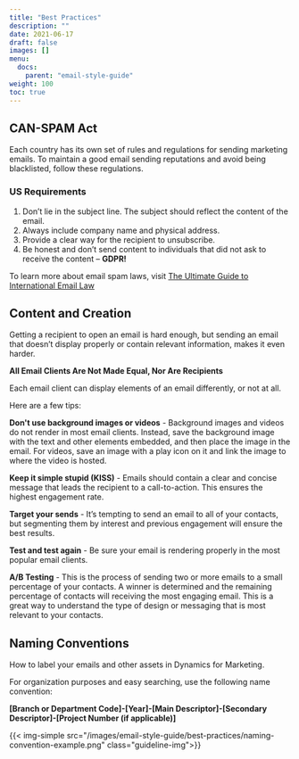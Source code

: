 ```yaml
---
title: "Best Practices"
description: ""
date: 2021-06-17
draft: false
images: []
menu:
  docs:
    parent: "email-style-guide"
weight: 100
toc: true
---
```


## CAN-SPAM Act

Each country has its own set of rules and regulations for sending marketing emails. To maintain a good email sending reputations and avoid being blacklisted, follow these regulations.

### US Requirements

1. Don’t lie in the subject line. The subject should reflect the content of the email.
2. Always include company name and physical address.
3. Provide a clear way for the recipient to unsubscribe.
4. Be honest and don’t send content to individuals that did not ask to receive the content – **GDPR!**

To learn more about email spam laws, visit [The Ultimate Guide to International Email Law](https://www.litmus.com/blog/the-ultimate-guide-to-international-email-law-infographic/)

## Content and Creation
Getting a recipient to open an email is hard enough, but sending an email that doesn’t display properly or contain relevant information, makes it even harder.

**All Email Clients Are Not Made Equal, Nor Are Recipients**

Each email client can display elements of an email differently, or not at all.

Here are a few tips:

**Don't use background images or videos** -
Background images and videos do not render in most email clients.
Instead, save the background image with the text and other elements embedded, and then place the image in the email. For videos, save an image with a play icon on it and link the image to where the video is hosted.

**Keep it simple stupid (KISS)** -
Emails should contain a clear and concise message that leads the recipient to a call-to-action. This ensures the highest engagement rate.

**Target your sends** -
It’s tempting to send an email to all of your contacts, but segmenting them by interest and previous engagement will ensure the best results.

**Test and test again** -
Be sure your email is rendering properly in the most
popular email clients.

**A/B Testing** -
This is the process of sending two or more emails to a small percentage of your contacts. A winner is determined and the remaining percentage of contacts will receiving the most engaging email. This is a great way to understand the type of design or messaging that is most relevant to your contacts.

## Naming Conventions

How to label your emails and other assets in Dynamics for Marketing.

For organization purposes and easy searching, use the following name convention:

**[Branch or Department Code]-[Year]-[Main Descriptor]-[Secondary Descriptor]-[Project Number (if applicable)]**

{{< img-simple src="/images/email-style-guide/best-practices/naming-convention-example.png" class="guideline-img">}}
